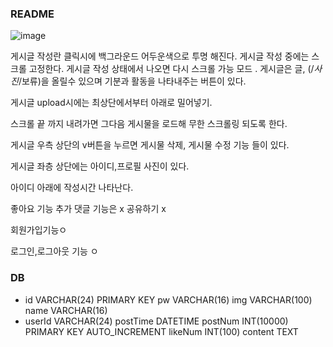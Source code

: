 ### README
![image](https://cloud.githubusercontent.com/assets/7167344/24348347/5a836cbc-1316-11e7-88d9-778f47d78367.png)

게시글 작성란 클릭시에 백그라운드 어두운색으로 투명 해진다. 게시글 작성 중에는 스크롤 고정한다. 게시글 작성 상태에서 나오면 다시 스크롤 가능 모드 . 게시글은 글, (/*사진*/보류)을 올릴수 있으며 기분과 활동을 나타내주는 버튼이 있다.

게시글 upload시에는 최상단에서부터 아래로 밀어넣기.

 스크롤 끝 까지 내려가면 그다음 게시물을 로드해 무한 스크롤링 되도록 한다.

게시글 우측 상단의 v버튼을 누르면 게시물 삭제, 게시물 수정 기능 들이 있다.

게시글 좌층 상단에는 아이디,프로필 사진이 있다.

아이디 아래에 작성시간 나타난다. 

좋아요 기능 추가 댓글 기능은 x 공유하기 x

회원가입기능ㅇ

로그인,로그아웃 기능 ㅇ



### DB

- <USER>
  id VARCHAR(24) PRIMARY KEY
  pw VARCHAR(16)
  img VARCHAR(100)
  name VARCHAR(16)

- <POST>
  userId VARCHAR(24)
  postTime DATETIME
  postNum INT(10000) PRIMARY KEY AUTO_INCREMENT
  likeNum INT(100)
  content TEXT

